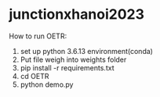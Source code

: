 # junctionxhanoi2023
How to run OETR:
1. set up python 3.6.13 environment(conda)
2. Put file weigh into weights folder
2. pip install -r requirements.txt
3. cd OETR
4. python demo.py
